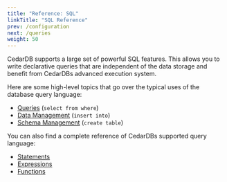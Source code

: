 ```yaml
---
title: "Reference: SQL"
linkTitle: "SQL Reference"
prev: /configuration
next: /queries
weight: 50
---
```


CedarDB supports a large set of powerful SQL features.
This allows you to write declarative queries that are independent of the data storage and benefit from CedarDBs
advanced execution system.

Here are some high-level topics that go over the typical uses of the database query language:

* [Queries](queries) (`select from where`)
* [Data Management](statements/insert) (`insert into`)
* [Schema Management](statements/createtable) (`create table`)

You can also find a complete reference of CedarDBs supported query language:
* [Statements](./statements)
* [Expressions](./expressions)
* [Functions](./functions)
